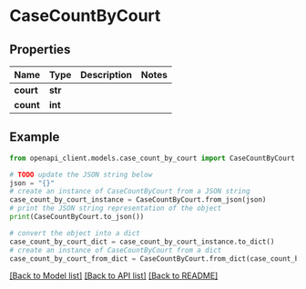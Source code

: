 # CaseCountByCourt


## Properties

Name | Type | Description | Notes
------------ | ------------- | ------------- | -------------
**court** | **str** |  | 
**count** | **int** |  | 

## Example

```python
from openapi_client.models.case_count_by_court import CaseCountByCourt

# TODO update the JSON string below
json = "{}"
# create an instance of CaseCountByCourt from a JSON string
case_count_by_court_instance = CaseCountByCourt.from_json(json)
# print the JSON string representation of the object
print(CaseCountByCourt.to_json())

# convert the object into a dict
case_count_by_court_dict = case_count_by_court_instance.to_dict()
# create an instance of CaseCountByCourt from a dict
case_count_by_court_from_dict = CaseCountByCourt.from_dict(case_count_by_court_dict)
```
[[Back to Model list]](../README.md#documentation-for-models) [[Back to API list]](../README.md#documentation-for-api-endpoints) [[Back to README]](../README.md)


